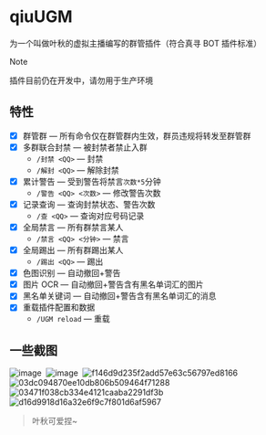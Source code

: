 # qiuUGM 

 为一个叫做叶秋的虚拟主播编写的群管插件（符合真寻 BOT 插件标准）

> [!NOTE]
> 插件目前仍在开发中，请勿用于生产环境

## 特性

- [x] 群管群 — 所有命令仅在群管群内生效，群员违规将转发至群管群
- [x] 多群联合封禁 — 被封禁者禁止入群
  - `/封禁 <QQ>` — 封禁
  - `/解封 <QQ>` — 解除封禁
- [x] 累计警告 — 受到警告将禁言`次数*5`分钟
  - `/警告 <QQ> <次数>` — 修改警告次数
- [x] 记录查询 — 查询封禁状态、警告次数
  - `/查 <QQ>` — 查询对应号码记录
- [x] 全局禁言 — 所有群禁言某人
  - `/禁言 <QQ> <分钟>` — 禁言
- [x] 全局踢出 — 所有群踢出某人
  - `/踢出 <QQ>` — 踢出
- [x] 色图识别 — 自动撤回+警告
- [x] 图片 OCR — 自动撤回+警告含有黑名单词汇的图片
- [x] 黑名单关键词 — 自动撤回+警告含有黑名单词汇的消息
- [x] 重载插件配置和数据
  - `/UGM reload` — 重载

## 一些截图

![image](https://github.com/klxf/qiuUGM/assets/31070597/c688121f-4399-4ad9-82f6-a35e1045f9ed) 
![image](https://github.com/klxf/qiuUGM/assets/31070597/a86b8f96-b861-4dd0-9c90-d94620b2432a) 
![f146d9d235f2add57e63c56797ed8166](https://github.com/klxf/qiuUGM/assets/31070597/53376253-257b-486c-a058-d96cf9dc4649)  
![03dc094870ee10db806b509464f71288](https://github.com/klxf/qiuUGM/assets/31070597/fb529e77-d236-41ae-a64b-ef4dfe73e8f6)  
![03471f038cb334e4121caaba2291df3b](https://github.com/klxf/qiuUGM/assets/31070597/c43c1ca3-6d70-45af-86c9-9c45a7f5ec3e)
![d16d9918d16a32e6f9c7f801d6af5967](https://github.com/klxf/qiuUGM/assets/31070597/669a5939-c511-4476-b33b-af1ae0735907)

> 叶秋可爱捏~
